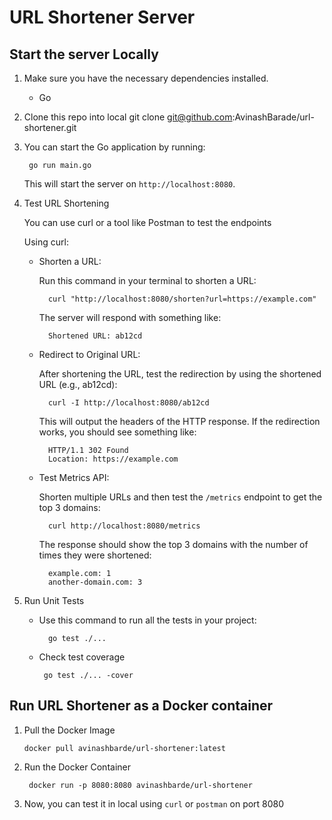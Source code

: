 # URL Shortener Server

## Start the server Locally

1. Make sure you have the necessary dependencies installed.
    - Go

2. Clone this repo into local
        git clone git@github.com:AvinashBarade/url-shortener.git

3. You can start the Go application by running:

        go run main.go

    This will start the server on `http://localhost:8080`.

4. Test URL Shortening
    
    You can use curl or a tool like Postman to test the endpoints

    Using curl:

    - Shorten a URL:
        
        Run this command in your terminal to shorten a URL:
            
            curl "http://localhost:8080/shorten?url=https://example.com"

        The server will respond with something like:

            Shortened URL: ab12cd

    - Redirect to Original URL:
        
        After shortening the URL, test the redirection by using the shortened URL (e.g., ab12cd):

            curl -I http://localhost:8080/ab12cd

        This will output the headers of the HTTP response. If the redirection works, you should see something like:

            HTTP/1.1 302 Found
            Location: https://example.com

    - Test Metrics API:

        Shorten multiple URLs and then test the `/metrics` endpoint to get the top 3 domains:

            curl http://localhost:8080/metrics

        The response should show the top 3 domains with the number of times they were shortened:

            example.com: 1
            another-domain.com: 3

5. Run Unit Tests
        
    - Use this command to run all the tests in your project:

            go test ./...

     - Check test coverage

            go test ./... -cover   

## Run URL Shortener as a Docker container 
1.  Pull the Docker Image
    
        docker pull avinashbarde/url-shortener:latest

2. Run the Docker Container

        docker run -p 8080:8080 avinashbarde/url-shortener

3. Now, you can test it in local using `curl` or `postman` on port 8080